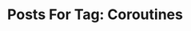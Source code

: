 ---
layout: tag
title: "Posts For Tag: Coroutines"
tag: Coroutines
robots: noindex
sitemap: false
---